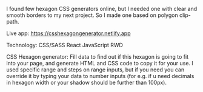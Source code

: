 I found few hexagon CSS generators online, but I needed one with clear and smooth borders to my next project. So I made one based on polygon clip-path.

Live app:
https://csshexagongenerator.netlify.app

Technology:
CSS/SASS
React
JavaScript
RWD

CSS Hexagon generator: 
Fill data to find out if this hexagon is going to fit into your page, and generate HTML and CSS code to copy it for your use.
I used specific range and steps on range inputs, but if you need you can override it by typing your data to number inputs (for e.g. if u need decimals in hexagon width or your shadow should be further than 100px).


